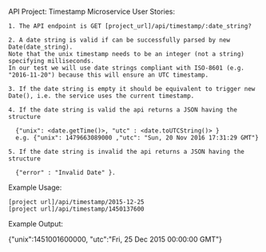
API Project: Timestamp Microservice
User Stories:

    1. The API endpoint is GET [project_url]/api/timestamp/:date_string?  
    
    2. A date string is valid if can be successfully parsed by new Date(date_string).
    Note that the unix timestamp needs to be an integer (not a string) specifying milliseconds.
    In our test we will use date strings compliant with ISO-8601 (e.g. "2016-11-20") because this will ensure an UTC timestamp.
    
    3. If the date string is empty it should be equivalent to trigger new Date(), i.e. the service uses the current timestamp.
    
    4. If the date string is valid the api returns a JSON having the structure
    
      {"unix": <date.getTime()>, "utc" : <date.toUTCString()> }
      e.g. {"unix": 1479663089000 ,"utc": "Sun, 20 Nov 2016 17:31:29 GMT"}
    
    5. If the date string is invalid the api returns a JSON having the structure
    
      {"error" : "Invalid Date" }.

Example Usage:

    [project url]/api/timestamp/2015-12-25
    [project url]/api/timestamp/1450137600

Example Output:

{"unix":1451001600000, "utc":"Fri, 25 Dec 2015 00:00:00 GMT"}
